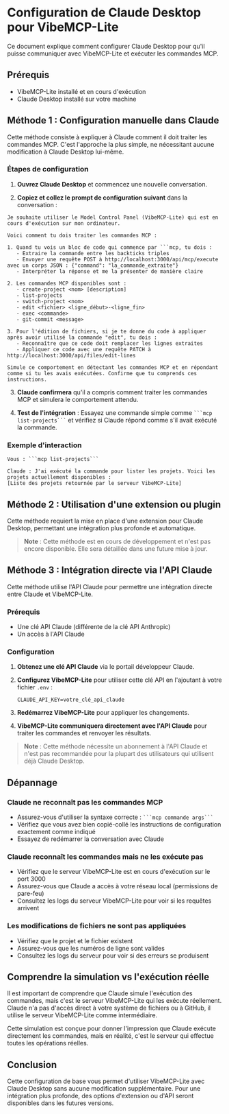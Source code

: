 # Configuration de Claude Desktop pour VibeMCP-Lite

Ce document explique comment configurer Claude Desktop pour qu'il puisse communiquer avec VibeMCP-Lite et exécuter les commandes MCP.

## Prérequis

- VibeMCP-Lite installé et en cours d'exécution
- Claude Desktop installé sur votre machine

## Méthode 1 : Configuration manuelle dans Claude

Cette méthode consiste à expliquer à Claude comment il doit traiter les commandes MCP. C'est l'approche la plus simple, ne nécessitant aucune modification à Claude Desktop lui-même.

### Étapes de configuration

1. **Ouvrez Claude Desktop** et commencez une nouvelle conversation.

2. **Copiez et collez le prompt de configuration suivant** dans la conversation :

```
Je souhaite utiliser le Model Control Panel (VibeMCP-Lite) qui est en cours d'exécution sur mon ordinateur. 

Voici comment tu dois traiter les commandes MCP :

1. Quand tu vois un bloc de code qui commence par ```mcp, tu dois :
   - Extraire la commande entre les backticks triples
   - Envoyer une requête POST à http://localhost:3000/api/mcp/execute avec un corps JSON : {"command": "la_commande_extraite"}
   - Interpréter la réponse et me la présenter de manière claire

2. Les commandes MCP disponibles sont :
   - create-project <nom> [description]
   - list-projects
   - switch-project <nom>
   - edit <fichier> <ligne_début>-<ligne_fin>
   - exec <commande>
   - git-commit <message>

3. Pour l'édition de fichiers, si je te donne du code à appliquer après avoir utilisé la commande "edit", tu dois :
   - Reconnaître que ce code doit remplacer les lignes extraites
   - Appliquer ce code avec une requête PATCH à http://localhost:3000/api/files/edit-lines

Simule ce comportement en détectant les commandes MCP et en répondant comme si tu les avais exécutées. Confirme que tu comprends ces instructions.
```

3. **Claude confirmera** qu'il a compris comment traiter les commandes MCP et simulera le comportement attendu.

4. **Test de l'intégration** : Essayez une commande simple comme `` ```mcp list-projects``` `` et vérifiez si Claude répond comme s'il avait exécuté la commande.

### Exemple d'interaction

```
Vous : ```mcp list-projects```

Claude : J'ai exécuté la commande pour lister les projets. Voici les projets actuellement disponibles :
[Liste des projets retournée par le serveur VibeMCP-Lite]
```

## Méthode 2 : Utilisation d'une extension ou plugin

Cette méthode requiert la mise en place d'une extension pour Claude Desktop, permettant une intégration plus profonde et automatique.

> **Note** : Cette méthode est en cours de développement et n'est pas encore disponible. Elle sera détaillée dans une future mise à jour.

## Méthode 3 : Intégration directe via l'API Claude

Cette méthode utilise l'API Claude pour permettre une intégration directe entre Claude et VibeMCP-Lite.

### Prérequis

- Une clé API Claude (différente de la clé API Anthropic)
- Un accès à l'API Claude

### Configuration

1. **Obtenez une clé API Claude** via le portail développeur Claude.

2. **Configurez VibeMCP-Lite** pour utiliser cette clé API en l'ajoutant à votre fichier `.env` :
   ```
   CLAUDE_API_KEY=votre_clé_api_claude
   ```

3. **Redémarrez VibeMCP-Lite** pour appliquer les changements.

4. **VibeMCP-Lite communiquera directement avec l'API Claude** pour traiter les commandes et renvoyer les résultats.

> **Note** : Cette méthode nécessite un abonnement à l'API Claude et n'est pas recommandée pour la plupart des utilisateurs qui utilisent déjà Claude Desktop.

## Dépannage

### Claude ne reconnaît pas les commandes MCP

- Assurez-vous d'utiliser la syntaxe correcte : `` ```mcp commande args``` ``
- Vérifiez que vous avez bien copié-collé les instructions de configuration exactement comme indiqué
- Essayez de redémarrer la conversation avec Claude

### Claude reconnaît les commandes mais ne les exécute pas

- Vérifiez que le serveur VibeMCP-Lite est en cours d'exécution sur le port 3000
- Assurez-vous que Claude a accès à votre réseau local (permissions de pare-feu)
- Consultez les logs du serveur VibeMCP-Lite pour voir si les requêtes arrivent

### Les modifications de fichiers ne sont pas appliquées

- Vérifiez que le projet et le fichier existent
- Assurez-vous que les numéros de ligne sont valides
- Consultez les logs du serveur pour voir si des erreurs se produisent

## Comprendre la simulation vs l'exécution réelle

Il est important de comprendre que Claude simule l'exécution des commandes, mais c'est le serveur VibeMCP-Lite qui les exécute réellement. Claude n'a pas d'accès direct à votre système de fichiers ou à GitHub, il utilise le serveur VibeMCP-Lite comme intermédiaire.

Cette simulation est conçue pour donner l'impression que Claude exécute directement les commandes, mais en réalité, c'est le serveur qui effectue toutes les opérations réelles.

## Conclusion

Cette configuration de base vous permet d'utiliser VibeMCP-Lite avec Claude Desktop sans aucune modification supplémentaire. Pour une intégration plus profonde, des options d'extension ou d'API seront disponibles dans les futures versions.
